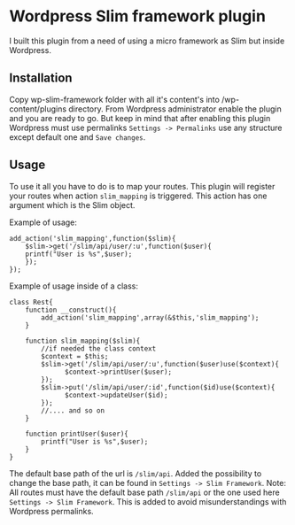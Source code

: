 Wordpress Slim framework plugin
===============================

I built this plugin from a need of using a micro framework as Slim but inside Wordpress.

Installation
------------

Copy wp-slim-framework folder with all it's content's into /wp-content/plugins directory.
From Wordpress administrator enable the plugin and you are ready to go. But keep in mind that after enabling this plugin
Wordpress must use permalinks `Settings -> Permalinks` use any structure except default one and `Save changes`.

Usage
-----
To use it all you have to do is to map your routes.
This plugin will register your routes when action `slim_mapping` is triggered.
This action has one argument which is the Slim object.

Example of usage:
    
    add_action('slim_mapping',function($slim){
        $slim->get('/slim/api/user/:u',function($user){
        printf("User is %s",$user);            
        });
    });

Example of usage inside of a class:

    class Rest{
        function __construct(){
            add_action('slim_mapping',array(&$this,'slim_mapping');            
        }

        function slim_mapping($slim){
            //if needed the class context
            $context = $this;
            $slim->get('/slim/api/user/:u',function($user)use($context){
                  $context->printUser($user);            
            });
            $slim->put('/slim/api/user/:id',function($id)use($context){
                  $context->updateUser($id);
            });
            //.... and so on
        }

        function printUser($user){
            printf("User is %s",$user);
        }
    }
The default base path of the url is `/slim/api`. Added the possibility to change the base path, it can be found
in `Settings -> Slim Framework`.
Note: All routes must have the default base path `/slim/api` or the one used here `Settings -> Slim Framework`.
This is added to avoid misunderstandings with Wordpress permalinks.

